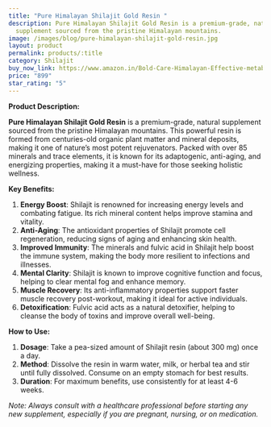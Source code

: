 ```yaml
---
title: "Pure Himalayan Shilajit Gold Resin "
description: Pure Himalayan Shilajit Gold Resin is a premium-grade, natural
  supplement sourced from the pristine Himalayan mountains.
image: /images/blog/pure-himalayan-shilajit-gold-resin.jpg
layout: product
permalink: products/:title
category: Shilajit
buy_now_link: https://www.amazon.in/Bold-Care-Himalayan-Effective-metabolism/dp/B0D8KQNLK7/ref=sr_1_4_sspa?crid=1B5JGJXHVNEH1&tag=m0150-21
price: "899"
star_rating: "5"
---
```


**Product Description:**

**Pure Himalayan Shilajit Gold Resin** is a premium-grade, natural supplement sourced from the pristine Himalayan mountains. This powerful resin is formed from centuries-old organic plant matter and mineral deposits, making it one of nature’s most potent rejuvenators. Packed with over 85 minerals and trace elements, it is known for its adaptogenic, anti-aging, and energizing properties, making it a must-have for those seeking holistic wellness.

**Key Benefits:**

1. **Energy Boost**: Shilajit is renowned for increasing energy levels and combating fatigue. Its rich mineral content helps improve stamina and vitality.
2. **Anti-Aging**: The antioxidant properties of Shilajit promote cell regeneration, reducing signs of aging and enhancing skin health.
3. **Improved Immunity**: The minerals and fulvic acid in Shilajit help boost the immune system, making the body more resilient to infections and illnesses.
4. **Mental Clarity**: Shilajit is known to improve cognitive function and focus, helping to clear mental fog and enhance memory.
5. **Muscle Recovery**: Its anti-inflammatory properties support faster muscle recovery post-workout, making it ideal for active individuals.
6. **Detoxification**: Fulvic acid acts as a natural detoxifier, helping to cleanse the body of toxins and improve overall well-being.

**How to Use:**

1. **Dosage**: Take a pea-sized amount of Shilajit resin (about 300 mg) once a day.
2. **Method**: Dissolve the resin in warm water, milk, or herbal tea and stir until fully dissolved. Consume on an empty stomach for best results.
3. **Duration**: For maximum benefits, use consistently for at least 4-6 weeks.

*Note: Always consult with a healthcare professional before starting any new supplement, especially if you are pregnant, nursing, or on medication.*
